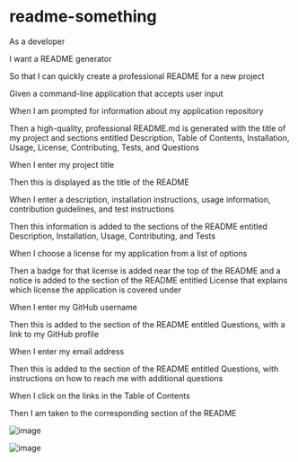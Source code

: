 # readme-something

As a developer

I want a README generator

So that I can quickly create a professional README for a new project

Given a command-line application that accepts user input

When I am prompted for information about my application repository

Then a high-quality, professional README.md is generated with the title of my project and sections entitled Description, Table of Contents, Installation, Usage, License, Contributing, Tests, and Questions

When I enter my project title

Then this is displayed as the title of the README

When I enter a description, installation instructions, usage information, contribution guidelines, and test instructions

Then this information is added to the sections of the README entitled Description, Installation, Usage, Contributing, and Tests

When I choose a license for my application from a list of options

Then a badge for that license is added near the top of the README and a notice is added to the section of the README entitled License that explains which license the application is covered under

When I enter my GitHub username

Then this is added to the section of the README entitled Questions, with a link to my GitHub profile

When I enter my email address

Then this is added to the section of the README entitled Questions, with instructions on how to reach me with additional questions

When I click on the links in the Table of Contents

Then I am taken to the corresponding section of the README

![image](https://github.com/casanaa/readme-something/assets/133182324/65aff3b7-aac3-4fe6-a029-5b09c9a48051)

![image](https://github.com/casanaa/readme-something/assets/133182324/a268046d-0498-4ee5-847c-0a7af2395b04)


